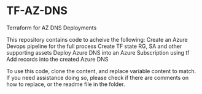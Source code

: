 # TF-AZ-DNS
Terraform for AZ DNS Deployments

This repository contains code to acheive the following:
  Create an Azure Devops pipeline for the full process
  Create TF state RG, SA and other supporting assets
  Deploy Azure DNS into an Azure Subscription using tf
  Add records into the created Azure DNS

To use this code, clone the content, and replace variable content to match.
If you need assistance doing so, please check if there are comments on how to replace, or the readme file in the folder.


